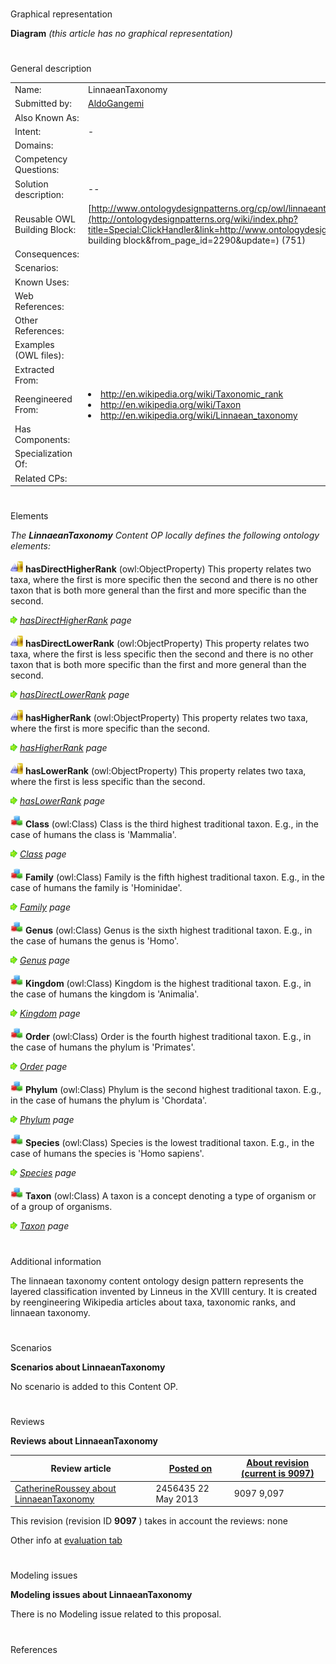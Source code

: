 # 

 Graphical representation



__Diagram__ 
_(this article has no graphical representation)_ 




# 

 General description




|  |  |
| --- | --- |
|  Name:  |  LinnaeanTaxonomy  |
|  Submitted by:  | [AldoGangemi](../User/AldoGangemi.md "User:AldoGangemi")  |
|  Also Known As:  |  |
|  Intent:  |  -  |
|  Domains:  |  |
|  Competency Questions:  |  |
|  Solution description:  |  --  |
|  Reusable OWL Building Block:  | [http://www.ontologydesignpatterns.org/cp/owl/linnaeantaxonomy.owl](http://ontologydesignpatterns.org/wiki/index.php?title=Special:ClickHandler&link=http://www.ontologydesignpatterns.org/cp/owl/linnaeantaxonomy.owl&message=OWL building block&from_page_id=2290&update=)  (751)  |
|  Consequences:  |  |
|  Scenarios:  |  |
|  Known Uses:  |  |
|  Web References:  |  |
|  Other References:  |  |
|  Examples (OWL files):  |  |
|  Extracted From:  |  |
|  Reengineered From:  | <li><a class="external free" href="http://en.wikipedia.org/wiki/Taxonomic_rank" rel="nofollow" title="http://en.wikipedia.org/wiki/Taxonomic_rank">        http://en.wikipedia.org/wiki/Taxonomic_rank       </a></li><li><a class="external free" href="http://en.wikipedia.org/wiki/Taxon" rel="nofollow" title="http://en.wikipedia.org/wiki/Taxon">        http://en.wikipedia.org/wiki/Taxon       </a></li><li><a class="external free" href="http://en.wikipedia.org/wiki/Linnaean_taxonomy" rel="nofollow" title="http://en.wikipedia.org/wiki/Linnaean_taxonomy">        http://en.wikipedia.org/wiki/Linnaean_taxonomy       </a></li> |
|  Has Components:  |  |
|  Specialization Of:  |  |
|  Related CPs:  |  |



  





# 

 Elements



_The
 __LinnaeanTaxonomy__ 
 Content OP locally defines the following ontology elements:_ 





[![ObjectProperty](./20px-ObjectProperty.gif)](../Image/ObjectProperty.gif.md "ObjectProperty")
__hasDirectHigherRank__ 
 (owl:ObjectProperty) This property relates two taxa, where the first is more specific then the second and there is no other taxon that is both more general than the first and more specific than the second.
 
[![](./11px-ArrowRight.gif)](../Image/ArrowRight.gif.md "ArrowRight.gif")
_[hasDirectHigherRank](./LinnaeanTaxonomy/hasDirectHigherRank.md "Submissions:LinnaeanTaxonomy/hasDirectHigherRank") 
 page_ 



[![ObjectProperty](./20px-ObjectProperty.gif)](../Image/ObjectProperty.gif.md "ObjectProperty")
__hasDirectLowerRank__ 
 (owl:ObjectProperty) This property relates two taxa, where the first is less specific then the second and there is no other taxon that is both more specific than the first and more general than the second.
 
[![](./11px-ArrowRight.gif)](../Image/ArrowRight.gif.md "ArrowRight.gif")
_[hasDirectLowerRank](./LinnaeanTaxonomy/hasDirectLowerRank.md "Submissions:LinnaeanTaxonomy/hasDirectLowerRank") 
 page_ 



[![ObjectProperty](./20px-ObjectProperty.gif)](../Image/ObjectProperty.gif.md "ObjectProperty")
__hasHigherRank__ 
 (owl:ObjectProperty) This property relates two taxa, where the first is more specific than the second.
 
[![](./11px-ArrowRight.gif)](../Image/ArrowRight.gif.md "ArrowRight.gif")
_[hasHigherRank](./LinnaeanTaxonomy/hasHigherRank.md "Submissions:LinnaeanTaxonomy/hasHigherRank") 
 page_ 



[![ObjectProperty](./20px-ObjectProperty.gif)](../Image/ObjectProperty.gif.md "ObjectProperty")
__hasLowerRank__ 
 (owl:ObjectProperty) This property relates two taxa, where the first is less specific than the second.
 
[![](./11px-ArrowRight.gif)](../Image/ArrowRight.gif.md "ArrowRight.gif")
_[hasLowerRank](./LinnaeanTaxonomy/hasLowerRank.md "Submissions:LinnaeanTaxonomy/hasLowerRank") 
 page_ 



[![Class](./20px-Class.gif)](../Image/Class.gif.md "Class")
__Class__ 
 (owl:Class) Class is the third highest traditional taxon. E.g., in the case of humans the class is 'Mammalia'.
 
[![](./11px-ArrowRight.gif)](../Image/ArrowRight.gif.md "ArrowRight.gif")
_[Class](./LinnaeanTaxonomy/Class.md "Submissions:LinnaeanTaxonomy/Class") 
 page_ 



[![Class](./20px-Class.gif)](../Image/Class.gif.md "Class")
__Family__ 
 (owl:Class) Family is the fifth highest traditional taxon. E.g., in the case of humans the family is 'Hominidae'.
 
[![](./11px-ArrowRight.gif)](../Image/ArrowRight.gif.md "ArrowRight.gif")
_[Family](./Biological_Entities/includesFamily.md "Submissions:LinnaeanTaxonomy/Family") 
 page_ 



[![Class](./20px-Class.gif)](../Image/Class.gif.md "Class")
__Genus__ 
 (owl:Class) Genus is the sixth highest traditional taxon. E.g., in the case of humans the genus is 'Homo'.
 
[![](./11px-ArrowRight.gif)](../Image/ArrowRight.gif.md "ArrowRight.gif")
_[Genus](./LinnaeanTaxonomy/Genus.md "Submissions:LinnaeanTaxonomy/Genus") 
 page_ 



[![Class](./20px-Class.gif)](../Image/Class.gif.md "Class")
__Kingdom__ 
 (owl:Class) Kingdom is the highest traditional taxon. E.g., in the case of humans the kingdom is 'Animalia'.
 
[![](./11px-ArrowRight.gif)](../Image/ArrowRight.gif.md "ArrowRight.gif")
_[Kingdom](./LinnaeanTaxonomy/Kingdom.md "Submissions:LinnaeanTaxonomy/Kingdom") 
 page_ 



[![Class](./20px-Class.gif)](../Image/Class.gif.md "Class")
__Order__ 
 (owl:Class) Order is the fourth highest traditional taxon. E.g., in the case of humans the phylum is 'Primates'.
 
[![](./11px-ArrowRight.gif)](../Image/ArrowRight.gif.md "ArrowRight.gif")
_[Order](./Biological_Entities/includesOrder.md "Submissions:LinnaeanTaxonomy/Order") 
 page_ 



[![Class](./20px-Class.gif)](../Image/Class.gif.md "Class")
__Phylum__ 
 (owl:Class) Phylum is the second highest traditional taxon. E.g., in the case of humans the phylum is 'Chordata'.
 
[![](./11px-ArrowRight.gif)](../Image/ArrowRight.gif.md "ArrowRight.gif")
_[Phylum](./LinnaeanTaxonomy/Phylum.md "Submissions:LinnaeanTaxonomy/Phylum") 
 page_ 



[![Class](./20px-Class.gif)](../Image/Class.gif.md "Class")
__Species__ 
 (owl:Class) Species is the lowest traditional taxon. E.g., in the case of humans the species is 'Homo sapiens'.
 
[![](./11px-ArrowRight.gif)](../Image/ArrowRight.gif.md "ArrowRight.gif")
_[Species](../GearSpecies/GearSpecies.md "Submissions:LinnaeanTaxonomy/Species") 
 page_ 



[![Class](./20px-Class.gif)](../Image/Class.gif.md "Class")
__Taxon__ 
 (owl:Class) A taxon is a concept denoting a type of organism or of a group of organisms.
 
[![](./11px-ArrowRight.gif)](../Image/ArrowRight.gif.md "ArrowRight.gif")
_[Taxon](./LinnaeanTaxonomy/Taxon.md "Submissions:LinnaeanTaxonomy/Taxon") 
 page_ 


# 

 Additional information



 The linnaean taxonomy content ontology design pattern represents the layered classification invented by Linneus in the XVIII century. It is created by reengineering Wikipedia articles about taxa, taxonomic ranks, and linnaean taxonomy.
 



# 

 Scenarios




__Scenarios about LinnaeanTaxonomy__ 


 No scenario is added to this Content OP.
 




# 

 Reviews




__Reviews about LinnaeanTaxonomy__ 



|  Review article  | [Posted on](../Property/CreationDate.md "Property:CreationDate")  | [About revision (current is 9097)](../Property/ReviewAboutVersion.md "Property:ReviewAboutVersion")  |
| --- | --- | --- |
| [CatherineRoussey about LinnaeanTaxonomy](../Community/CatherineRoussey_about_LinnaeanTaxonomy.md "Community:CatherineRoussey about LinnaeanTaxonomy")  |  2456435  22 May 2013  |  9097  9,097  |



 This revision (revision ID
 __9097__ 
 ) takes in account the reviews: none
 



 Other info at
 [evaluation tab](http://ontologydesignpatterns.org/wiki/index.php?title=Submissions:LinnaeanTaxonomy&action=evaluation "http://ontologydesignpatterns.org/wiki/index.php?title=Submissions:LinnaeanTaxonomy&action=evaluation") 





  





# 

 Modeling issues




__Modeling issues about LinnaeanTaxonomy__ 


 There is no Modeling issue related to this proposal.
 




  





# 

 References